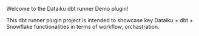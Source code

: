 Welcome to the Dataiku dbt runner Demo plugin!

This dbt runner plugin project is intended to showcase key Dataiku + dbt + Snowflake functionalities in terms of workflow, orchastration.